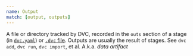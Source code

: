 ```yaml
---
name: Output
match: [output, outputs]
---
```


A file or directory tracked by DVC, recorded in the `outs` section of a stage
(in [`dvc.yaml`](/doc/user-guide/dvc-files-and-directories#dvcyaml-file)) or
[`.dvc` file](/doc/user-guide/dvc-files-and-directories#dvc-files). Outputs are
usually the result of stages. See `dvc add`, `dvc run`, `dvc import`, et al.
A.k.a. _data artifact_

